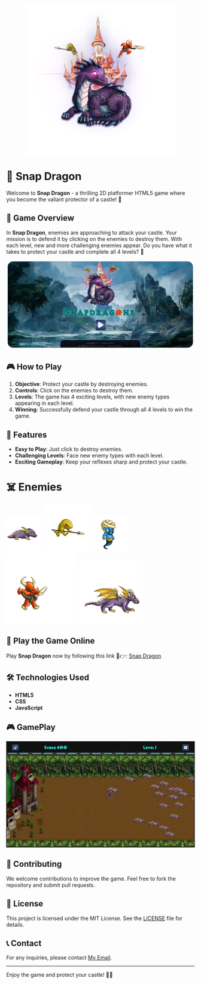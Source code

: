 <br/>
<div align="center">
  <a href="https://github.com/dulanjayabhanu/SnapDragon">
    <img src="assets/wall.webp" alt="Snap Dragon" width="400" height="400">
  </a>
</div>

# 🐉 Snap Dragon

Welcome to **Snap Dragon** - a thrilling 2D platformer HTML5 game where you become the valiant protector of a castle! 🏰

## 🌟 Game Overview

In **Snap Dragon**, enemies are approaching to attack your castle. Your mission is to defend it by clicking on the enemies to destroy them. With each level, new and more challenging enemies appear. Do you have what it takes to protect your castle and complete all 4 levels? 🚀

<div align="center">
  <img src="assets/snapdragonswall.webp" alt="Snap Dragon">
</div>

## 🎮 How to Play

1. **Objective**: Protect your castle by destroying enemies.
2. **Controls**: Click on the enemies to destroy them.
3. **Levels**: The game has 4 exciting levels, with new enemy types appearing in each level.
4. **Winning**: Successfully defend your castle through all 4 levels to win the game.

## 🚀 Features

- **Easy to Play**: Just click to destroy enemies.
- **Challenging Levels**: Face new enemy types with each level.
- **Exciting Gameplay**: Keep your reflexes sharp and protect your castle.

# ☠️ Enemies

![Monster 1](assets/monster1.gif)
![Monster 2](assets/monster2.gif)
![Monster 3](assets/monster3.gif)
![Monster 4](assets/monster4.gif)
![Monster 5](assets/monster5.gif)

## 🔗 Play the Game Online

Play **Snap Dragon** now by following this link 🤩👉: [Snap Dragon](https://dulanjayabhanu.github.io/SnapDragon/)

## 🛠️ Technologies Used

- **HTML5**
- **CSS**
- **JavaScript**

## 🎮 GamePlay

![gameplay 1](assets/snapdragon_game.gif)

## 🤝 Contributing

We welcome contributions to improve the game. Feel free to fork the repository and submit pull requests.

## 📄 License

This project is licensed under the MIT License. See the [LICENSE](LICENSE) file for details.

## 📞 Contact

For any inquiries, please contact [My Email](mailto:dulanjayawebs@gmail.com).

---

Enjoy the game and protect your castle! 🏰🔥
